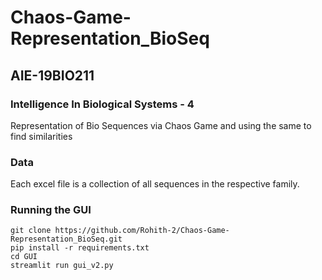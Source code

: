 # Chaos-Game-Representation_BioSeq
## AIE-19BIO211
### Intelligence In Biological Systems - 4
Representation of Bio Sequences via Chaos Game and using the same to find similarities

### Data
Each excel file is a collection of all sequences in the respective family. 

### Running the GUI
```
git clone https://github.com/Rohith-2/Chaos-Game-Representation_BioSeq.git
pip install -r requirements.txt  
cd GUI 
streamlit run gui_v2.py 
```
